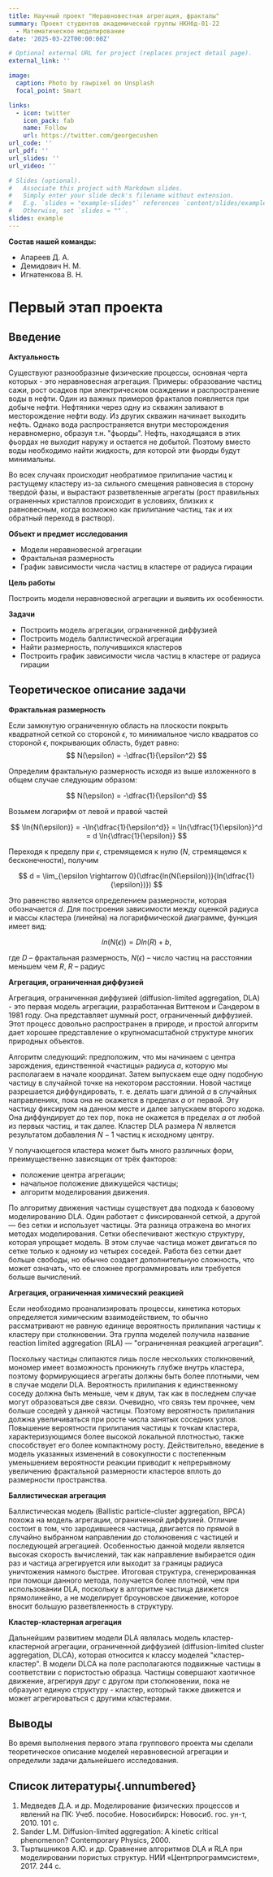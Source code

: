 ```yaml
---
title: Научный проект "Неравновестная агрегация, фракталы"
summary: Проект студентов академической группы НКНбд-01-22
  - Математическое моделирование
date: '2025-03-22T00:00:00Z'

# Optional external URL for project (replaces project detail page).
external_link: ''

image:
  caption: Photo by rawpixel on Unsplash
  focal_point: Smart

links:
  - icon: twitter
    icon_pack: fab
    name: Follow
    url: https://twitter.com/georgecushen
url_code: ''
url_pdf: ''
url_slides: ''
url_video: ''

# Slides (optional).
#   Associate this project with Markdown slides.
#   Simply enter your slide deck's filename without extension.
#   E.g. `slides = "example-slides"` references `content/slides/example-slides.md`.
#   Otherwise, set `slides = ""`.
slides: example
---
```


**Состав нашей команды:**

- Апареев Д. А.
- Демидович Н. М.
- Игнатенкова В. Н.

# Первый этап проекта

## Введение

**Актуальность**

Существуют разнообразные физические процессы, основная черта которых - это неравновесная агрегация. Примеры: образование частиц сажи, рост осадков при электрическом осаждении и распространение воды в нефти. Один из важных примеров фракталов появляется при добыче нефти. Нефтяники через одну из скважин заливают в месторождение нефти воду. Из других скважин начинает выходить нефть. Однако вода распространяется внутри месторождения неравномерно, образуя т.н. "фьорды". Нефть, находящаяся в этих фьордах не выходит наружу и остается не добытой. Поэтому вместо воды необходимо найти жидкость, для которой эти фьорды будут минимальны.

Во всех случаях происходит необратимое прилипание частиц к растущему кластеру из-за сильного смещения равновесия в сторону твердой фазы, и вырастают разветвленные агрегаты (рост правильных ограненных кристаллов происходит в условиях, близких к равновесным, когда возможно как прилипание частиц, так и их обратный переход в раствор).

**Объект и предмет исследования**

- Модели неравновесной агрегации
- Фрактальная размерность
- График зависимости числа частиц в кластере от радиуса гирации

**Цель работы**

Построить модели неравновесной агрегации и выявить их особенности. 

**Задачи**

- Построить модель агрегации, ограниченной диффузией
- Построить модель баллистической агрегации
- Найти размерность, получившихся кластеров
- Построить график зависимости числа частиц в кластере от радиуса гирации

## Теоретическое описание задачи

**Фрактальная размерность**

Если замкнутую ограниченную область на плоскости покрыть квадратной сеткой со стороной $\epsilon$, то минимальное число квадратов со стороной $\epsilon$, покрывающих область, будет равно:
$$
N(\epsilon) = -\dfrac{1}{\epsilon^2}
$$

Определим фрактальную размерность исходя из выше изложенного в общем случае следующим образом:

$$
N(\epsilon) = -\dfrac{1}{\epsilon^d}
$$

Возьмем логарифм от левой и правой частей

$$
\ln{N(\epsilon)} = -\ln{\dfrac{1}{\epsilon^d}} = \ln{\dfrac{1}{\epsilon}}^d = d \ln{\dfrac{1}{\epsilon}}  
$$

Переходя к пределу при $\epsilon$, стремящемся к нулю ($N$, стремящемся к бесконечности), получим

$$
d = \lim_{\epsilon \rightarrow 0}(\dfrac{ln(N(\epsilon))}{ln(\dfrac{1}{\epsilon})})
$$

Это равенство является определением размерности, которая обозначается $d$. Для построения зависимости между оценкой радиуса и массы кластера (линейна) на логарифмической диаграмме, функция имеет вид:

$$
ln(N(\epsilon)) = D ln(R) + b,
$$

где $D$ – фрактальная размерность, $N(\epsilon)$ – число частиц на расстоянии меньшем чем $R$, $R$ – радиус 

**Агрегация, ограниченная диффузией**

Агрегация, ограниченная диффузией (diffusion-limited aggregation, DLA) - это первая модель агрегации, разработанная Виттеном и Сандером в 1981 году. Она представляет шумный рост, ограниченный диффузией. Этот процесс довольно распространен в природе, и простой алгоритм дает хорошее представление о крупномасштабной структуре многих природных объектов.

Алгоритм следующий: предположим, что мы начинаем с центра зарождения, единственной «частицы» радиуса $a$, которую мы располагаем в начале координат. Затем выпускаем еще одну подобную частицу в случайной точке на некотором расстоянии. Новой частице разрешается диффундировать, т. е. делать шаги длиной $a$ в случайных направлениях, пока она не окажется в пределах $a$ от первой. Эту частицу фиксируем на данном месте и далее запускаем второго ходока. Она диффундирует до тех пор, пока не окажется в пределах $a$ от любой из первых частиц, и так далее. Кластер DLA размера $N$ является результатом добавления $N-1$ частиц к исходному центру.

У получающегося кластера может быть много различных форм, преимущественно зависящих от трёх факторов:

- положение центра агрегации;
- начальное положение движущейся частицы;
- алгоритм моделирования движения.

По алгоритму движения частицы существует два подхода к базовому моделированию DLA. Один работает с фиксированной сеткой, а другой — без сетки и использует частицы. Эта разница отражена во многих методах моделирования. Сетки обеспечивают жесткую структуру, которая упрощает модель. В этом случае частица может двигаться по сетке только к одному из четырех соседей. Работа без сетки дает больше свободы, но обычно создает дополнительную сложность, что может означать, что ее сложнее программировать или требуется больше вычислений.

**Агрегация, ограниченная химический реакцией**

Если необходимо проанализировать процессы, кинетика которых определяется химическим взаимодействием, то обычно рассматривают не равную единице вероятность прилипания частицы к кластеру при столкновении. Эта группа моделей получила название reaction limited aggregation (RLA) — "ограниченная реакцией агрегация".

Поскольку частицы слипаются лишь после нескольких столкновений, мономер имеет возможность проникнуть глубже внутрь кластера, поэтому формирующиеся агрегаты должны быть более плотными, чем в случае модели DLA. Вероятность прилипания к единственному соседу должна быть меньше, чем к двум, так как в последнем случае могут образоваться две связи. Очевидно, что связь тем прочнее, чем больше соседей у данной частицы. Поэтому вероятность прилипания должна увеличиваться при росте числа занятых соседних узлов. Повышение вероятности прилипания частицы к точкам кластера, характеризующимся более высокой локальной плотностью, также способствует его более компактному росту. Действительно, введение в модель указанных изменений в совокупности с постепенным уменьшением вероятности реакции приводит к непрерывному увеличению фрактальной размерности кластеров вплоть до размерности пространства.

**Баллистическая агрегация**

Баллистическая модель (Ballistic particle-cluster aggregation, BPCA) похожа на модель агрегации, ограниченной диффузией. Отличие состоит в том, что зародившееся частица, двигается по прямой в случайно выбранном направлении до столкновения с частицей и последующей агрегацией. Особенностью данной модели является высокая скорость вычислений, так как направление выбирается один раз и частица агрегируется или выходит за границы радиуса уничтожения намного быстрее. Итоговая структура, сгенерированная при помощи данного метода, получается более плотной, чем при использовании DLA, поскольку в алгоритме частица движется прямолинейно, а не моделирует броуновское движение, которое вносит большую разветвленность в структуру.

**Кластер-кластерная агрегация**

Дальнейшим развитием модели DLA являлась модель кластер-кластерной агрегации, ограниченной диффузией (diffusion-limited cluster aggregation, DLCA), которая относится к классу моделей "кластер-кластер". В модели DLCA на поле располагаются подвижные частицы в соответствии с пористостью образца. Частицы совершают хаотичное движение, агрегируя друг с другом при столкновении, пока не образуют единую структуру - кластер, который также движется и может агрегироваться с другими кластерами.

## Выводы

Во время выполнения первого этапа группового проекта мы сделали теоретическое описание моделей неравновесной агрегации и определили задачи дальнейшего исследования.

## Список литературы{.unnumbered}

1. Медведев Д.А. и др. Моделирование физических процессов и явлений на ПК: Учеб. пособие. Новосибирск: Новосиб. гос. ун-т, 2010. 101 с.
2. Sander L.M. Diffusion-limited aggregation: A kinetic critical phenomenon? Contemporary Physics, 2000.
3. Тыртышников А.Ю. и др. Сравнение алгоритмов DLA и RLA при моделировании пористых структур. НИИ «Центрпрограммсистем», 2017. 244 с.
